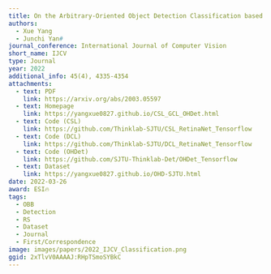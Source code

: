 ```yaml
---
title: On the Arbitrary-Oriented Object Detection Classification based Approaches Revisited
authors:
  - Xue Yang
  - Junchi Yan#
journal_conference: International Journal of Computer Vision
short_name: IJCV
type: Journal
year: 2022
additional_info: 45(4), 4335-4354
attachments:
  - text: PDF
    link: https://arxiv.org/abs/2003.05597
  - text: Homepage
    link: https://yangxue0827.github.io/CSL_GCL_OHDet.html
  - text: Code (CSL)
    link: https://github.com/Thinklab-SJTU/CSL_RetinaNet_Tensorflow
  - text: Code (DCL)
    link: https://github.com/Thinklab-SJTU/DCL_RetinaNet_Tensorflow
  - text: Code (OHDet)
    link: https://github.com/SJTU-Thinklab-Det/OHDet_Tensorflow
  - text: Dataset
    link: https://yangxue0827.github.io/OHD-SJTU.html
date: 2022-03-26
award: ESI🔥
tags:
  - OBB
  - Detection
  - RS
  - Dataset
  - Journal
  - First/Correspondence
image: images/papers/2022_IJCV_Classification.png
ggid: 2xTlvV0AAAAJ:RHpTSmoSYBkC
---
```


